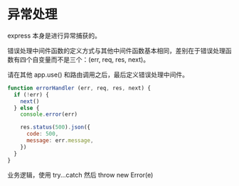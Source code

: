 # 异常处理

express 本身是进行异常捕获的。

错误处理中间件函数的定义方式与其他中间件函数基本相同，差别在于错误处理函数有四个自变量而不是三个：(err, req, res, next)。

请在其他 app.use() 和路由调用之后，最后定义错误处理中间件。

``` js
function errorHandler (err, req, res, next) {
  if (!err) {
    next()
  } else {
    console.error(err)

    res.status(500).json({
      code: 500,
      message: err.message,
    })
  }
}
```

业务逻辑，使用 try...catch 然后 throw new Error(e)
